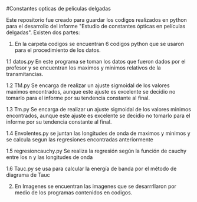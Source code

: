 #Constantes opticas de peliculas delgadas

Este repositorio fue creado para guardar los codigos realizados en python para el desarrollo del informe 
"Estudio de constantes ópticas en películas delgadas". Existen dos partes:

1. En la carpeta codigos se encuentran 6 codigos python que se usaron para el procedimiento de los datos.


1.1  datos.py En este programa se toman los datos que fueron dados por el profesor y se encuentran los maximos 
y minimos relativos de la transmitancias.

1.2 TM.py Se encarga de realizar un ajuste sigmoidal de los valores maximos encontrados, aunque este ajuste es excelente
se decidio no tomarlo para el informe por su tendencia constante al final.

1.3 Tm.py Se encarga de realizar un ajuste sigmoidal de los valores minimos encontrados, aunque este ajuste es excelente
se decidio no tomarlo para el informe por su tendencia constante al final.

1.4 Envolentes.py  se juntan las longitudes de onda de maximos y minimos y se calcula segun las regresiones
encontradas anteriormente

1.5  regresioncauchy.py  Se realiza la regresión según la función de cauchy entre los n y las longitudes de onda

1.6 Tauc.py se usa para calcular la energía de banda por el método de diagrama de Tauc



2. En Imagenes se encuentran las imagenes que se desarrrllaron por medio de los programas contenidos 
en codigos.
